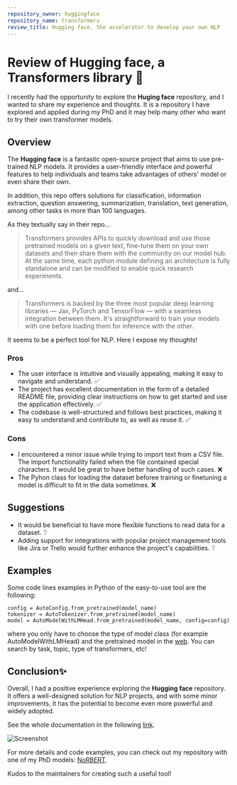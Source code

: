 ```yaml
---
repository_owner: huggingface
repository_name: transformers
review_title: Hugging face, the accelerator to develop your own NLP
---
```


# Review of Hugging face, a Transformers library 🤗

I recently had the opportunity to explore the **Huging face** repository, and I wanted to share my experience and thoughts. It is a repository I have explored and applied during my PhD and it may help many other who want to try their own transformer models.

## Overview

The **Hugging face** is a fantastic open-source project that aims to use pre-trained NLP models. It provides a user-friendly interface and powerful features to help individuals and teams take advantages of others' model or even share their own.

In addition, this repo offers solutions for classification, information extraction, question answering, summarization, translation, text generation, among other tasks in more than 100 languages.

As they textually say in their repo...

> Transformers provides APIs to quickly download and use those pretrained models on a given text, fine-tune them on your own datasets and then share them with the community on our model hub. At the same time, each python module defining an architecture is fully standalone and can be modified to enable quick research experiments.

and...

> Transformers is backed by the three most popular deep learning libraries — Jax, PyTorch and TensorFlow — with a seamless integration between them. It's straightforward to train your models with one before loading them for inference with the other.

It seems to be a perfect tool for NLP. Here I expose my thoughts!

### Pros

- The user interface is intuitive and visually appealing, making it easy to navigate and understand. ✅
- The project has excellent documentation in the form of a detailed README file, providing clear instructions on how to get started and use the application effectively. ✅
- The codebase is well-structured and follows best practices, making it easy to understand and contribute to, as well as reuse it. ✅

### Cons

- I encountered a minor issue while trying to import text from a CSV file. The import functionality failed when the file contained special characters. It would be great to have better handling of such cases. ❌
- The Pyhon class for loading the dataset beforee training or finetuning a model is difficult to fit in the data sometimes. ❌

## Suggestions

- It would be beneficial to have more flexible functions to read data for a dataset. ❔
- Adding support for integrations with popular project management tools like Jira or Trello would further enhance the project's capabilities. ❔


## Examples
Some code lines examples in Python of the easy-to-use tool are the following:

```
config = AutoConfig.from_pretrained(model_name)
tokenizer = AutoTokenizer.from_pretrained(model_name)
model = AutoModelWithLMHead.from_pretrained(model_name, config=config)
```

where you only have to choose the type of model class (for example AutoModelWithLMHead) and the pretrained model in the [web](https://huggingface.co/models). You can search by task, topic, type of transformers, etc!

## Conclusion✨

Overall, I had a positive experience exploring the **Hugging face** repository. It offers a well-designed solution for NLP projects, and with some minor improvements, it has the potential to become even more powerful and widely adopted.

See the whole documentation in the following [link](https://huggingface.co/docs/transformers/index).

![Screenshot]("https://github.com/repo-reviews/repo-reviews.github.io/assets/41679904/5f7d3273-4fb2-43a1-94f0-456f90b2987a")

For more details and code examples, you can check out my repository with one of my PhD models: [NoRBERT](https://github.com/AuroraCoboAguilera/NoRBERT).

Kudos to the maintainers for creating such a useful tool!
